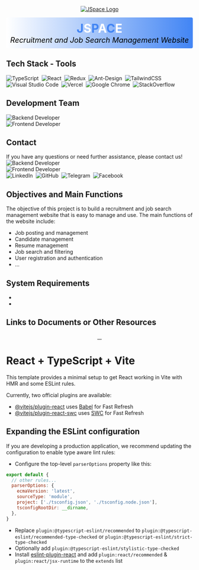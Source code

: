 <p align="center">
  <a href="https://jspace-fe.vercel.app/"><img src="https://i.ibb.co/Jv6WVXh/jspace-logo.png" alt="JSpace Logo"></a>
</p>

<div align="center" style="background: linear-gradient(to right, white, #4285F4); color: #4285F4; border-radius: 4px; padding: 10px;">
<div align="center" style="font-weight: bold;">
  <span style="font-size: 32px; color: #4285F4;">J</span><span style="font-size: 32px; color: white;">S</span><span style="font-size: 32px; color: #4285F4;">P</span><span style="font-size: 32px; color: white;">A</span><span style="font-size: 32px; color: #4285F4;">C</span><span style="font-size: 32px; color: white;">E</span>
</div>
<div align="center" style="color:#000; font-size: 20px; font-style: italic;">Recruitment and Job Search Management Website</div>
</div>

## Tech Stack - Tools
![TypeScript](https://img.shields.io/badge/typescript-%23007ACC.svg?style=for-the-badge&logo=typescript&logoColor=white)&nbsp;
![React](https://img.shields.io/badge/react-%2320232a.svg?style=for-the-badge&logo=react&logoColor=%2361DAFB)&nbsp;
![Redux](https://img.shields.io/badge/redux-%23593d88.svg?style=for-the-badge&logo=redux&logoColor=white)&nbsp;
![Ant-Design](https://img.shields.io/badge/-AntDesign-%230170FE?style=for-the-badge&logo=ant-design&logoColor=white)&nbsp;
![TailwindCSS](https://img.shields.io/badge/tailwindcss-%2338B2AC.svg?style=for-the-badge&logo=tailwind-css&logoColor=white)&nbsp;
![Visual Studio Code](https://img.shields.io/badge/Visual%20Studio%20Code-0078d7.svg?style=for-the-badge&logo=visual-studio-code&logoColor=white)&nbsp;
![Vercel](https://img.shields.io/badge/vercel-%23000000.svg?style=for-the-badge&logo=vercel&logoColor=white)&nbsp;
![Google Chrome](https://img.shields.io/badge/Google%20Chrome-4285F4?style=for-the-badge&logo=GoogleChrome&logoColor=white)&nbsp;
![StackOverflow](https://img.shields.io/badge/Stack%20Overflow-F58025?style=flat-square&logo=stackoverflow&logoColor=white)&nbsp;


## Development Team

![Backend Developer](https://img.shields.io/badge/Van%20Hien%20Le-Backend%20Developer-brightgreen)</br>
![Frontend Developer](https://img.shields.io/badge/Thanh%20Dien%20Nguyen-Frontend%20Developer-blue)
## Contact

If you have any questions or need further assistance, please contact us!
</br>
![Backend Developer](https://img.shields.io/badge/Van%20Hien%20Le-Backend%20Developer-brightgreen)</br>
![Frontend Developer](https://img.shields.io/badge/Thanh%20Dien%20Nguyen-Frontend%20Developer-blue)
<br>
![LinkedIn](https://img.shields.io/badge/linkedin-%230077B5.svg?style=for-the-badge&logo=linkedin&logoColor=white)&nbsp;
![GitHub](https://img.shields.io/badge/github-%23121011.svg?style=for-the-badge&logo=github&logoColor=white)&nbsp;
![Telegram](https://img.shields.io/badge/Telegram-2CA5E0?style=for-the-badge&logo=telegram&logoColor=white)&nbsp;
![Facebook](https://img.shields.io/badge/Facebook-%231877F2.svg?style=for-the-badge&logo=Facebook&logoColor=white)



## Objectives and Main Functions
The objective of this project is to build a recruitment and job search management website that is easy to manage and use. The main functions of the website include:

* Job posting and management
* Candidate management
* Resume management
* Job search and filtering
* User registration and authentication
* ...

## System Requirements

* 
* 

## Links to Documents or Other Resources
<div align="center">
  <a href="">
    <img src="https://img.shields.io/badge/react-%2320232a.svg?style=for-the-badge&logo=react&logoColor=%2361DAFB" alt="">
  </a>
  <a href="">
    <img src="https://img.shields.io/badge/-AntDesign-%230170FE?style=for-the-badge&logo=ant-design&logoColor=white" alt="">
  </a>
  <a href="">
    <img src="https://img.shields.io/badge/tailwindcss-%2338B2AC.svg?style=for-the-badge&logo=tailwind-css&logoColor=white" alt="">
  </a>
  <a href="">
    <img src="https://img.shields.io/badge/vercel-%23000000.svg?style=for-the-badge&logo=vercel&logoColor=white" alt="">
  </a>
</div>

# React + TypeScript + Vite

This template provides a minimal setup to get React working in Vite with HMR and some ESLint rules.

Currently, two official plugins are available:

- [@vitejs/plugin-react](https://github.com/vitejs/vite-plugin-react/blob/main/packages/plugin-react/README.md) uses [Babel](https://babeljs.io/) for Fast Refresh
- [@vitejs/plugin-react-swc](https://github.com/vitejs/vite-plugin-react-swc) uses [SWC](https://swc.rs/) for Fast Refresh

## Expanding the ESLint configuration

If you are developing a production application, we recommend updating the configuration to enable type aware lint rules:

- Configure the top-level `parserOptions` property like this:

```js
export default {
  // other rules...
  parserOptions: {
    ecmaVersion: 'latest',
    sourceType: 'module',
    project: ['./tsconfig.json', './tsconfig.node.json'],
    tsconfigRootDir: __dirname,
  },
}
```

- Replace `plugin:@typescript-eslint/recommended` to `plugin:@typescript-eslint/recommended-type-checked` or `plugin:@typescript-eslint/strict-type-checked`
- Optionally add `plugin:@typescript-eslint/stylistic-type-checked`
- Install [eslint-plugin-react](https://github.com/jsx-eslint/eslint-plugin-react) and add `plugin:react/recommended` & `plugin:react/jsx-runtime` to the `extends` list
